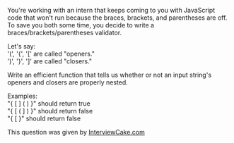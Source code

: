 You're working with an intern that keeps coming to you with JavaScript code that
won't run because the braces, brackets, and parentheses are off. To save you
both some time, you decide to write a braces/brackets/parentheses validator.

Let's say:  
'(', '{', '[' are called "openers."  
')', '}', ']' are called "closers."  

Write an efficient function that tells us whether or not an input string's
openers and closers are properly nested.

Examples:  
"{ [ ] ( ) }" should return true  
"{ [ ( ] ) }" should return false  
"{ [ }" should return false  

This question was given by
[InterviewCake.com](https://www.interviewcake.com/question/bracket-validator)
